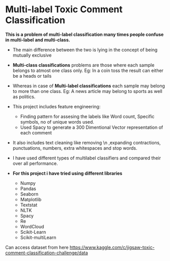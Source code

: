 # Multi-label Toxic Comment Classification
**This is a problem of multi-label classification many times people confuse in multi-label and multi-class.**
* The main difference between the two is lying in the concept of being mutually exclusive
* **Multi-class classifications** problems are those where each sample belongs to atmost one class only. Eg: In a coin toss the result can either be a heads or tails
* Whereas in case of **Multi-label classifications** each sample may belong to more than one class. Eg: A news article may belong to sports as well as politics.

* This project includes feature engineering:
  * Finding pattern for assesing the labels like Word count, Specific symbols, no of unique words used.
  * Used Spacy to generate a 300 Dimentional Vector representation of each comment
* It also includes text cleaning like removing \n ,expanding contractions, punctuations, numbers, extra whitespaces and stop words.
* I have used different types of multilabel classifiers and compared their over all performance.

* **For this project i have tried using different libraries**
  * Numpy
  * Pandas
  * Seaborn
  * Matplotlib
  * Textstat
  * NLTK
  * Spacy
  * Re
  * WordCloud
  * Scikit-Learn
  * Scikit-multiLearn

Can access dataset from here https://www.kaggle.com/c/jigsaw-toxic-comment-classification-challenge/data
